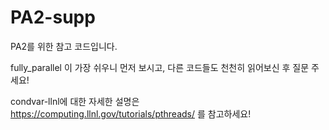 # PA2-supp
PA2를 위한 참고 코드입니다.

fully_parallel 이 가장 쉬우니 먼저 보시고, 다른 코드들도 천천히 읽어보신 후 질문 주세요!

condvar-llnl에 대한 자세한 설명은 https://computing.llnl.gov/tutorials/pthreads/ 를 참고하세요!
